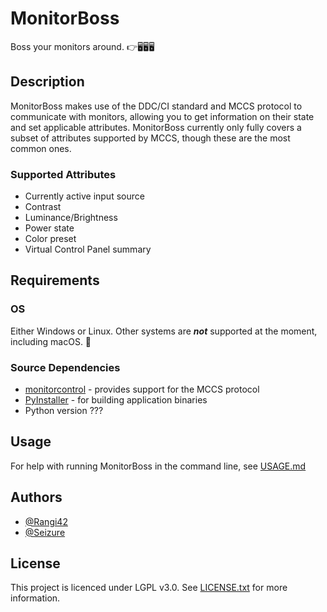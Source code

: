 # MonitorBoss

Boss your monitors around. 👉🖥️🖥️🖥️

## Description
MonitorBoss makes use of the DDC/CI standard and MCCS protocol to communicate with monitors, allowing you to get information on their state and set applicable attributes. MonitorBoss currently only fully covers a subset of attributes supported by MCCS, though these are the most common ones.

### Supported Attributes
* Currently active input source
* Contrast
* Luminance/Brightness
* Power state
* Color preset
* Virtual Control Panel summary

## Requirements

### OS
Either Windows or Linux. Other systems are ***not*** supported at the moment, including macOS. 🙁

### Source Dependencies

* [monitorcontrol](https://pypi.org/project/monitorcontrol/) - provides support for the MCCS protocol
* [PyInstaller](https://pypi.org/project/pyinstaller/) - for building application binaries
* Python version ???

## Usage
For help with running MonitorBoss in the command line, see [USAGE.md](USAGE.md)

## Authors
* [@Rangi42](https://github.com/Rangi42)
* [@Seizure](https://github.com/Seizure)

## License
This project is licenced under LGPL v3.0. See [LICENSE.txt](LICENSE.txt) for more information.